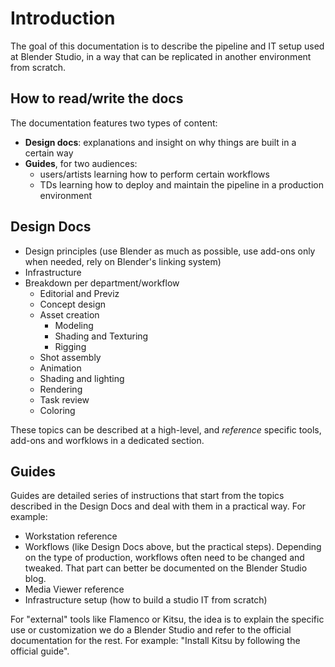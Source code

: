 # Introduction

The goal of this documentation is to describe the pipeline and IT setup used at Blender Studio, in a way that can be replicated in another environment from scratch.

## How to read/write the docs

The documentation features two types of content:

* **Design docs**: explanations and insight on why things are built in a certain way
* **Guides**, for two audiences:
  * users/artists learning how to perform certain workflows
  * TDs learning how to deploy and maintain the pipeline in a production environment


## Design Docs

* Design principles (use Blender as much as possible, use add-ons only when needed, rely on Blender's linking system)
* Infrastructure
* Breakdown per department/workflow
  * Editorial and Previz
  * Concept design
  * Asset creation
    * Modeling
    * Shading and Texturing
    * Rigging
  * Shot assembly
  * Animation
  * Shading and lighting
  * Rendering
  * Task review
  * Coloring

These topics can be described at a high-level, and *reference* specific tools, add-ons and worfklows in a dedicated section.


## Guides

Guides are detailed series of instructions that start from the topics described in the Design Docs and deal with them in a practical way. For example:

* Workstation reference
* Workflows (like Design Docs above, but the practical steps). Depending on the type of production, workflows often need to be changed and tweaked. That part can better be documented on the Blender Studio blog.
* Media Viewer reference
* Infrastructure setup (how to build a studio IT from scratch)

For "external" tools like Flamenco or Kitsu, the idea is to explain the specific use or customization we do a Blender Studio and refer to the official documentation for the rest. For example: "Install Kitsu by following the official guide".
